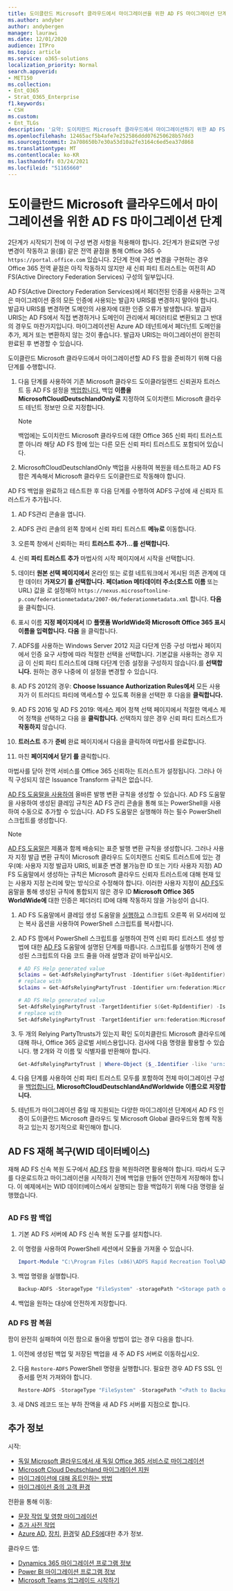 ```yaml
---
title: 도이클란드 Microsoft 클라우드에서 마이그레이션을 위한 AD FS 마이그레이션 단계
ms.author: andyber
author: andybergen
manager: laurawi
ms.date: 12/01/2020
audience: ITPro
ms.topic: article
ms.service: o365-solutions
localization_priority: Normal
search.appverid:
- MET150
ms.collection:
- Ent_O365
- Strat_O365_Enterprise
f1.keywords:
- CSH
ms.custom:
- Ent_TLGs
description: '요약: 도이치란드 Microsoft 클라우드에서 마이그레이션하기 위한 AD FS(Active Directory Federation Services) 마이그레이션 단계입니다.'
ms.openlocfilehash: 12465acf5b4afe7e252586ddd076250628b57dd3
ms.sourcegitcommit: 2a708650b7e30a53d10a2fe3164c6ed5ea37d868
ms.translationtype: MT
ms.contentlocale: ko-KR
ms.lasthandoff: 03/24/2021
ms.locfileid: "51165660"
---
```

# <a name="ad-fs-migration-steps-for-the-migration-from-microsoft-cloud-deutschland"></a>도이클란드 Microsoft 클라우드에서 마이그레이션을 위한 AD FS 마이그레이션 단계

2단계가 시작되기 전에 이 구성 변경 사항을 적용해야 합니다.
2단계가 완료되면 구성 변경이 작동하고 을(를) 같은 전역 끝점을 통해 Office 365 수 `https://portal.office.com` 있습니다. 2단계 전에 구성 변경을 구현하는 경우 Office 365 전역 끝점은  아직 작동하지 않지만 새 신뢰 파티 트러스트는 여전히 AD FS(Active Directory Federation Services) 구성의 일부입니다.

AD FS(Active Directory Federation Services)에서 페더전된 인증을 사용하는 고객은 마이그레이션 중의 모든 인증에 사용되는 발급자 URIS를 변경하지 말아야 합니다. 발급자 URIS를 변경하면 도메인의 사용자에 대한 인증 오류가 발생합니다. 발급자 URIS는 AD FS에서 직접 변경하거나 도메인이  관리에서  페더러티로 변환되고 그 반대의 경우도 마찬가지입니다. 마이그레이션된 Azure AD 테넌트에서 페더넌트 도메인을 추가, 제거 또는 변환하지 않는 것이 좋습니다. 발급자 URIS는 마이그레이션이 완전히 완료된 후 변경할 수 있습니다.

도이클란드 Microsoft 클라우드에서 마이그레이션할 AD FS 팜을 준비하기 위해 다음 단계를 수행합니다.

1. 다음 단계를 사용하여 기존 Microsoft 클라우드 도이클라일랜드 신뢰권자 트러스트 등 AD FS 설정을 [백업합니다.](#backup) 백업 **이름을 MicrosoftCloudDeutschlandOnly로** 지정하여 도이치랜드 Microsoft 클라우드 테넌트 정보만 으로 지정합니다.

   > [!NOTE]
   > 백업에는 도이치란드 Microsoft 클라우드에 대한 Office 365 신뢰 파티 트러스트뿐 아니라 해당 AD FS 팜에 있는 다른 모든 신뢰 파티 트러스트도 포함되어 있습니다.

2. MicrosoftCloudDeutschlandOnly 백업을 사용하여 복원을 테스트하고 AD FS 팜은 계속해서 Microsoft 클라우드 도이클란드로 작동해야 합니다.

AD FS 백업을 완료하고 테스트한 후 다음 단계를 수행하여 ADFS 구성에 새 신뢰자 트러스트가 추가됩니다.

1. AD FS관리 콘솔을 엽니다.

2. ADFS 관리 콘솔의 왼쪽 창에서 신뢰 파티 트러스트 **메뉴로** 이동합니다.

3. 오른쪽 창에서 신뢰하는 파티 **트러스트 추가...를 선택합니다.**

4. 신뢰 **파티 트러스트** **추가** 마법사의 시작 페이지에서 시작을 선택합니다.

5. 데이터 **원본 선택 페이지에서** 온라인 또는 로컬 네트워크에서 게시된 의존 관계에 대한 데이터 **가져오기 를 선택합니다.** **페더ation 메타데이터 주소(호스트 이름** 또는 URL) 값을 로 설정해야 `https://nexus.microsoftonline-p.com/federationmetadata/2007-06/federationmetadata.xml` 합니다. **다음** 을 클릭합니다.

6. 표시 이름 **지정 페이지에서** ID **플랫폼 WorldWide와 Microsoft Office 365 표시 이름을 입력합니다.** **다음** 을 클릭합니다.

7. ADFS를 사용하는 Windows Server 2012 지금 다단계 인증 구성 마법사 페이지에서 인증 요구 사항에 따라 적절한 선택을 선택합니다. 기본값을 사용하는 경우 지금 이 신뢰 파티 트러스트에 대해 다단계 인증 설정을 구성하지 않습니다.를 **선택합니다.** 원하는 경우 나중에 이 설정을 변경할 수 있습니다.

8. AD FS 2012의 경우: **Choose Issuance Authorization Rules에서** 모든 사용자가 이 트러디드 파티에 액세스할 수 있도록 허용을 선택한 후 다음을 **클릭합니다.** 

9. AD FS 2016 및 AD FS 2019: 액세스 제어 정책 선택 페이지에서 적절한 액세스 제어 정책을 선택하고 다음 을 **클릭합니다.**  선택하지 않은 경우 신뢰 파티 트러스트가 **작동하지** 않습니다.

10. **트러스트** 추가 **준비** 완료 페이지에서 다음을 클릭하여 마법사를 완료합니다.

11. 마친 **페이지에서** **닫기 를** 클릭합니다.

마법사를 닫아 전역 서비스를 Office 365 신뢰하는 트러스트가 설정됩니다. 그러나 아직 구성되지 않은 Issuance Transform 규칙은 없습니다.

[AD FS 도움말을 사용하여](https://adfshelp.microsoft.com/AadTrustClaims/ClaimsGenerator) 올바른 발행 변환 규칙을 생성할 수 있습니다. AD FS 도움말을 사용하여 생성된 클레임 규칙은 AD FS 관리 콘솔을 통해 또는 PowerShell을 사용하여 수동으로 추가할 수 있습니다. AD FS 도움말은 실행해야 하는 필수 PowerShell 스크립트를 생성합니다.  

> [!NOTE]
> [AD FS 도움말은](https://adfshelp.microsoft.com/AadTrustClaims/ClaimsGenerator) 제품과 함께 배송되는 표준 발행 변환 규칙을 생성합니다. 그러나 사용자 지정 발급 변환 규칙이 Microsoft 클라우드 도이치랜드 신뢰도 트러스트에 있는 경우(예: 사용자 지정 발급자 URIS, 비표준 변경 불가능한 ID 또는 기타 사용자 지정) AD FS 도움말에서 생성하는 규칙은 Microsoft 클라우드 신뢰자 트러스트에 대해 현재 있는 사용자 지정 논리에 맞는 방식으로 수정해야 합니다. 이러한 사용자 지정이 [AD FS](https://adfshelp.microsoft.com/AadTrustClaims/ClaimsGenerator)도움말을 통해 생성된 규칙에 통합되지 않은 경우 ID  **Microsoft Office 365 WorldWide에** 대한 인증은 페더러티 ID에 대해 작동하지 않을 가능성이 습니다.

1. AD  FS 도움말에서 클레임 생성 도움말을 [실행하고](https://adfshelp.microsoft.com/AadTrustClaims/ClaimsGenerator) 스크립트 오른쪽 위 모서리에 있는 복사 옵션을 사용하여 PowerShell 스크립트를 복사합니다. 

2. AD FS 팜에서 PowerShell 스크립트를 실행하여 전역 신뢰 파티 트러스트 생성 방법에 대한 [AD FS](https://adfshelp.microsoft.com/AadTrustClaims/ClaimsGenerator) 도움말에 설명된 단계를 따릅니다. 스크립트를 실행하기 전에 생성된 스크립트의 다음 코드 줄을 아래 설명과 같이 바꾸십시오.

   ```powershell
   # AD FS Help generated value
   $claims = Get-AdfsRelyingPartyTrust -Identifier $(Get-RpIdentifier) | Select-Object IssuanceTransformRules;
   # replace with
   $claims = Get-AdfsRelyingPartyTrust -Identifier urn:federation:MicrosoftOnline | Select-Object IssuanceTransformRules;

   # AD FS Help generated value
   Set-AdfsRelyingPartyTrust -TargetIdentifier $(Get-RpIdentifier) -IssuanceTransformRules $RuleSet.ClaimRulesString;
   # replace with
   Set-AdfsRelyingPartyTrust -TargetIdentifier urn:federation:MicrosoftOnline -IssuanceTransformRules $RuleSet.ClaimRulesString;
   ```

3. 두 개의 Relying PartyTtrusts가 있는지 확인 도이치클란드 Microsoft 클라우드에 대해 하나, Office 365 글로벌 서비스용입니다. 검사에 다음 명령을 활용할 수 있습니다. 행 2개와 각 이름 및 식별자를 반환해야 합니다.

   ```powershell
   Get-AdfsRelyingPartyTrust | Where-Object {$_.Identifier -like 'urn:federation:MicrosoftOnline*'} | Select-Object Name, Identifier
   ```

4. 다음 단계를 사용하여 신뢰 파티 트러스트 모두를 포함하여 전체 마이그레이션 구성을 [백업합니다.](#backup) **MicrosoftCloudDeutschlandAndWorldwide 이름으로 저장합니다.**

5. 테넌트가 마이그레이션 중일 때 지원되는 다양한 마이그레이션 단계에서 AD FS 인증이 도이클란드 Microsoft 클라우드 및 Microsoft Global 클라우드와 함께 작동하고 있는지 정기적으로 확인해야 합니다.

## <a name="ad-fs-disaster-recovery-wid-database"></a>AD FS 재해 복구(WID 데이터베이스)

재해 AD FS 신속 복원 도구에서 [AD FS](/windows-server/identity/ad-fs/operations/ad-fs-rapid-restore-tool) 팜을 복원하려면 활용해야 합니다. 따라서 도구를 다운로드하고 마이그레이션을 시작하기 전에 백업을 만들어 안전하게 저장해야 합니다. 이 예제에서는 WID 데이터베이스에서 실행되는 팜을 백업하기 위해 다음 명령을 실행했습니다.

<h2 id="backup"></h2>

### <a name="back-up-an-ad-fs-farm"></a>AD FS 팜 백업

1. 기본 AD FS 서버에 AD FS 신속 복원 도구를 설치합니다.

2. 이 명령을 사용하여 PowerShell 세션에서 모듈을 가져올 수 있습니다.

   ```powershell
   Import-Module "C:\Program Files (x86)\ADFS Rapid Recreation Tool\ADFSRapidRecreationTool.dll"
   ```

3. 백업 명령을 실행합니다.

   ```powershell
   Backup-ADFS -StorageType "FileSystem" -storagePath "<Storage path of backup>" -EncryptionPassword "<password>" -BackupComment "Restore Doku" -BackupDKM
   ```

4. 백업을 원하는 대상에 안전하게 저장합니다.

### <a name="restore-an-ad-fs-farm"></a>AD FS 팜 복원

팜이 완전히 실패하여 이전 팜으로 돌아올 방법이 없는 경우 다음을 합니다. 

1. 이전에 생성된 백업 및 저장된 백업을 새 주 AD FS 서버로 이동하십시오.

2. 다음 `Restore-ADFS` PowerShell 명령을 실행합니다. 필요한 경우 AD FS SSL 인증서를 먼저 가져와야 합니다.

   ```powershell
   Restore-ADFS -StorageType "FileSystem" -StoragePath "<Path to Backup>" -DecryptionPassword "<password>" -GroupServiceAccountIdentifier "<gMSA>" -DBConnectionString "WID" -RestoreDKM
   ```

3. 새 DNS 레코드 또는 부하 잔액을 새 AD FS 서버를 지점으로 합니다.

## <a name="more-information"></a>추가 정보

시작:

- [독일 Microsoft 클라우드에서 새 독일 Office 365 서비스로 마이그레이션](ms-cloud-germany-transition.md)
- [Microsoft Cloud Deutschland 마이그레이션 지원](https://aka.ms/germanymigrateassist)
- [마이그레이션에 대해 옵트인하는 방법](ms-cloud-germany-migration-opt-in.md)
- [마이그레이션 중의 고객 환경](ms-cloud-germany-transition-experience.md)

전환을 통해 이동:

- [문장 작업 및 영향 마이그레이션](ms-cloud-germany-transition-phases.md)
- [추가 사전 작업](ms-cloud-germany-transition-add-pre-work.md)
- [Azure AD,](ms-cloud-germany-transition-azure-ad.md) [장치,](ms-cloud-germany-transition-add-devices.md) [환경](ms-cloud-germany-transition-add-experience.md)및 [AD FS에](ms-cloud-germany-transition-add-adfs.md)대한 추가 정보.

클라우드 앱:

- [Dynamics 365 마이그레이션 프로그램 정보](/dynamics365/get-started/migrate-data-german-region)
- [Power BI 마이그레이션 프로그램 정보](/power-bi/admin/service-admin-migrate-data-germany)
- [Microsoft Teams 업그레이드 시작하기](/microsoftteams/upgrade-start-here)
